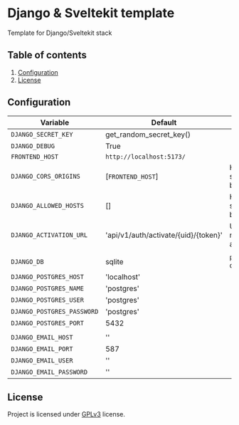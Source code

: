 # Django &amp; Sveltekit template
Template for Django/Sveltekit stack

## Table of contents
1. [Configuration](#configuration)
2. [License](#license)

## Configuration

| Variable                   | Default                              | Note                         |
|----------------------------|--------------------------------------|------------------------------|
| `DJANGO_SECRET_KEY`        | get_random_secret_key()              |                              |
| `DJANGO_DEBUG`             | True                                 |                              |
| `FRONTEND_HOST`            | `http://localhost:5173/`             |                              |
| `DJANGO_CORS_ORIGINS`      | [`FRONTEND_HOST`]                    | Hosts are separated by comma |
| `DJANGO_ALLOWED_HOSTS`     | []                                   | Hosts are separated by comma |
| `DJANGO_ACTIVATION_URL`    | 'api/v1/auth/activate/{uid}/{token}' | Used for register activation |
|                            |                                      |                              |
| `DJANGO_DB`                | sqlite                               | `postgresql` or `sqlite`     |
| `DJANGO_POSTGRES_HOST`     | 'localhost'                          |                              |
| `DJANGO_POSTGRES_NAME`     | 'postgres'                           |                              |
| `DJANGO_POSTGRES_USER`     | 'postgres'                           |                              |
| `DJANGO_POSTGRES_PASSWORD` | 'postgres'                           |                              |
| `DJANGO_POSTGRES_PORT`     | 5432                                 |                              |
|                            |                                      |                              |
| `DJANGO_EMAIL_HOST`        | ''                                   |                              |
| `DJANGO_EMAIL_PORT`        | 587                                  |                              |
| `DJANGO_EMAIL_USER`        | ''                                   |                              |
| `DJANGO_EMAIL_PASSWORD`    | ''                                   |                              |




## License
Project is licensed under [GPLv3](https://github.com/GrbavaCigla/razmenakarata/blob/master/LICENSE) license.
